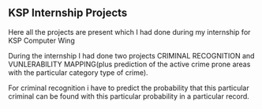 ## KSP Internship Projects
Here all  the projects are present which I had done during my internship for KSP Computer Wing

During the internship I had done two projects CRIMINAL RECOGNITION and VUNLERABILITY MAPPING(plus prediction of the active crime prone
areas with the particular category type of crime).

For criminal recognition i have to predict the probability that this particular criminal can be found with this particular probability
in a particular record.
